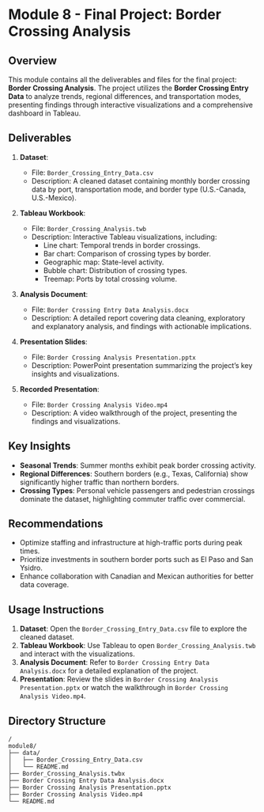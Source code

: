 # Module 8 - Final Project: Border Crossing Analysis

## Overview
This module contains all the deliverables and files for the final project: **Border Crossing Analysis**. The project utilizes the **Border Crossing Entry Data** to analyze trends, regional differences, and transportation modes, presenting findings through interactive visualizations and a comprehensive dashboard in Tableau.

## Deliverables

1. **Dataset**:  
   - File: `Border_Crossing_Entry_Data.csv`  
   - Description: A cleaned dataset containing monthly border crossing data by port, transportation mode, and border type (U.S.-Canada, U.S.-Mexico).

2. **Tableau Workbook**:  
   - File: `Border_Crossing_Analysis.twb`  
   - Description: Interactive Tableau visualizations, including:
     - Line chart: Temporal trends in border crossings.
     - Bar chart: Comparison of crossing types by border.
     - Geographic map: State-level activity.
     - Bubble chart: Distribution of crossing types.
     - Treemap: Ports by total crossing volume.

3. **Analysis Document**:  
   - File: `Border Crossing Entry Data Analysis.docx`  
   - Description: A detailed report covering data cleaning, exploratory and explanatory analysis, and findings with actionable implications.

4. **Presentation Slides**:  
   - File: `Border Crossing Analysis Presentation.pptx`  
   - Description: PowerPoint presentation summarizing the project’s key insights and visualizations.

5. **Recorded Presentation**:  
   - File: `Border Crossing Analysis Video.mp4`  
   - Description: A video walkthrough of the project, presenting the findings and visualizations.

## Key Insights
- **Seasonal Trends**: Summer months exhibit peak border crossing activity.
- **Regional Differences**: Southern borders (e.g., Texas, California) show significantly higher traffic than northern borders.
- **Crossing Types**: Personal vehicle passengers and pedestrian crossings dominate the dataset, highlighting commuter traffic over commercial.

## Recommendations
- Optimize staffing and infrastructure at high-traffic ports during peak times.
- Prioritize investments in southern border ports such as El Paso and San Ysidro.
- Enhance collaboration with Canadian and Mexican authorities for better data coverage.

## Usage Instructions
1. **Dataset**: Open the `Border_Crossing_Entry_Data.csv` file to explore the cleaned dataset.
2. **Tableau Workbook**: Use Tableau to open `Border_Crossing_Analysis.twb` and interact with the visualizations.
3. **Analysis Document**: Refer to `Border Crossing Entry Data Analysis.docx` for a detailed explanation of the project.
4. **Presentation**: Review the slides in `Border Crossing Analysis Presentation.pptx` or watch the walkthrough in `Border Crossing Analysis Video.mp4`.

## Directory Structure
```
/
module8/
├── data/
│   ├── Border_Crossing_Entry_Data.csv
│   └── README.md
├── Border_Crossing_Analysis.twbx
├── Border Crossing Entry Data Analysis.docx
├── Border Crossing Analysis Presentation.pptx
├── Border Crossing Analysis Video.mp4
└── README.md
```
